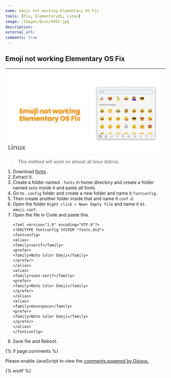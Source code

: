 ```yaml
---
name: Emoji not working Elementary OS Fix
tools: [Fix, ElementaryOS, Linux]
image: /Images/Bies/9992.jpg
description:
external_url:
comments: true
---
```

## **Emoji not working Elementary OS Fix**
---
![alt text](/Images/Bies/9992.jpg "1")
> This method will work on almost all linux distros.


1. Download [fonts](https://noto-website-2.storage.googleapis.com/pkgs/Noto-hinted.zip) .
2. Extract it.
3. Create a folder named `.fonts` in home directory and create a folder named `noto` inside it and paste all fonts.
4. Go to `.config` folder and create a new folder and name it `fontconfig`.
5. Then create another folder inside that and name it `conf.d`.
6. Open the folder `Right click > New> Empty file` and name it `01-emoji.conf`.
7. Open the file in Code and paste this.
    ```
    <?xml version="1.0" encoding="UTF-8"?>
    <!DOCTYPE fontconfig SYSTEM "fonts.dtd">
    <fontconfig>
    <alias>
    <family>serif</family>
    <prefer>
    <family>Noto Color Emoji</family>
    </prefer>
    </alias>
    <alias>
    <family>sans-serif</family>
    <prefer>
    <family>Noto Color Emoji</family>
    </prefer>
    </alias>
    <alias>
    <family>monospace</family>
    <prefer>
    <family>Noto Color Emoji</family>
    </prefer>
    </alias>
    </fontconfig>
    ```
8. Save file and Reboot.


{% if page.comments %}

<div id="disqus_thread"></div>
<script>

/**
*  RECOMMENDED CONFIGURATION VARIABLES: EDIT AND UNCOMMENT THE SECTION BELOW TO INSERT DYNAMIC VALUES FROM YOUR PLATFORM OR CMS.
*  LEARN WHY DEFINING THESE VARIABLES IS IMPORTANT: https://disqus.com/admin/universalcode/#configuration-variables*/
/*
var disqus_config = function () {
this.page.url = PAGE_URL;  // Replace PAGE_URL with your page's canonical URL variable
this.page.identifier = PAGE_IDENTIFIER; // Replace PAGE_IDENTIFIER with your page's unique identifier variable
};
*/
(function() { // DON'T EDIT BELOW THIS LINE
var d = document, s = d.createElement('script');
s.src = 'https://vyshnavgangadharan.disqus.com/embed.js';
s.setAttribute('data-timestamp', +new Date());
(d.head || d.body).appendChild(s);
})();
</script>
<noscript>Please enable JavaScript to view the <a href="https://disqus.com/?ref_noscript">comments powered by Disqus.</a></noscript>

{% endif %}